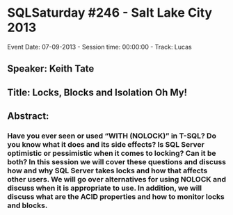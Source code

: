 # SQLSaturday #246 - Salt Lake City 2013
Event Date: 07-09-2013 - Session time: 00:00:00 - Track: Lucas
## Speaker: Keith Tate
## Title: Locks, Blocks and Isolation Oh My!
## Abstract:
### Have you ever seen or used “WITH (NOLOCK)” in T-SQL? Do you know what it does and its side effects? Is SQL Server optimistic or pessimistic when it comes to locking? Can it be both? In this session we will cover these questions and discuss how and why SQL Server takes locks and how that affects other users. We will go over alternatives for using NOLOCK and discuss when it is appropriate to use. In addition, we will discuss what are the ACID properties and how to monitor locks and blocks.
